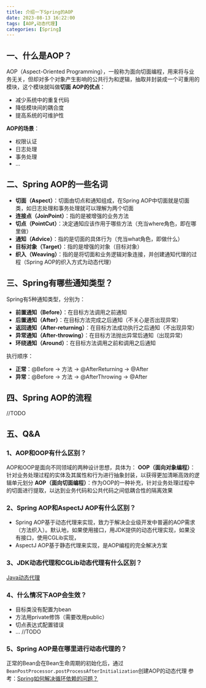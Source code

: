 ```yaml
---
title: 介绍一下Spring的AOP
date: 2023-08-13 16:22:00
tags: [AOP,动态代理]
categories: [Spring]
---
```


## 一、什么是AOP？
AOP（Aspect-Oriented Programming），一般称为面向切面编程，用来将与业务无关，但却对多个对象产生影响的公共行为和逻辑，抽取并封装成一个可重用的模块，这个模块就叫做**切面**
**AOP的优点**：
* 减少系统中的重复代码
* 降低模块间的耦合度
* 提高系统的可维护性

**AOP的场景**：
* 权限认证
* 日志处理
* 事务处理
* ...

## 二、Spring AOP的一些名词
* **切面（Aspect）**：切面由切点和通知组成，在Spring AOP中切面就是切面类，如日志处理和事务处理就可以理解为两个切面
* **连接点（JoinPoint）**：指的是被增强的业务方法
* **切点（PointCut）**：决定通知应该作用于哪些方法（充当where角色，即在哪里做）
* **通知（Advice）**：指的是切面的具体行为（充当what角色，即做什么）
* **目标对象（Target）**：指的是增强的对象（目标对象）
* **织入（Weaving）**：指的是将切面和业务逻辑对象连接，并创建通知代理的过程（Spring AOP的织入方式为动态代理）

## 三、Spring有哪些通知类型？
Spring有5种通知类型，分别为：
* **前置通知（Before）**：在目标方法调用之前通知
* **后置通知（After）**：在目标方法完成之后通知（不关心是否出现异常）
* **返回通知（After-returning）**：在目标方法成功执行之后通知（不出现异常）
* **异常通知（After-throwing）**：在目标方法抛出异常后通知（出现异常）
* **环绕通知（Around）**：在目标方法调用之前和调用之后通知

执行顺序：
* **正常**：@Before -> 方法 -> @AfterReturning -> @After
* **异常**：@Before -> 方法 -> @AfterThrowing -> @After

## 四、Spring AOP的流程
//TODO

## 五、Q&A
### 1、AOP和OOP有什么区别？
AOP和OOP是面向不同领域的两种设计思想，具体为：
**OOP（面向对象编程）**：针对业务处理过程的实体及其属性和行为进行抽象封装，以获得更加清晰高效的逻辑单元划分
**AOP（面向切面编程）**：作为OOP的一种补充，针对业务处理过程中的切面进行提取，以达到业务代码和公共代码之间低耦合性的隔离效果

### 2、Spring AOP和AspectJ AOP有什么区别？
* Spring AOP基于动态代理来实现，致力于解决企业级开发中普遍的AOP需求（方法织入）。默认地，如果使用接口，用JDK提供的动态代理实现，如果没有接口，使用CGLib实现，
* AspectJ AOP基于静态代理来实现，是AOP编程的完全解决方案

### 3、JDK动态代理和CGLib动态代理有什么区别？
[Java动态代理](https://garyleeeee.github.io/2023/08/12/java-dong-tai-dai-li/)

### 4、什么情况下AOP会生效？
* 目标类没有配置为bean
* 方法用private修饰（需要改用public）
* 切点表达式配置错误
* ...
//TODO
  
### 5、Spring AOP是在哪里进行动态代理的？
正常的Bean会在Bean生命周期的初始化后，通过`BeanPostProcessor.postProcessAfterInitialization`创建AOP的动态代理
参考：[Spring如何解决循环依赖的问题？](https://garyleeeee.github.io/2023/08/01/spring/spring-ru-he-jie-jue-xun-huan-yi-lai-de-wen-ti/)